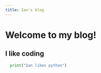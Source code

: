 ```yaml
---
title: Ian's blog
---
```


# Welcome to my blog!
## I like coding
```python
  print("Ian likes python")
```
